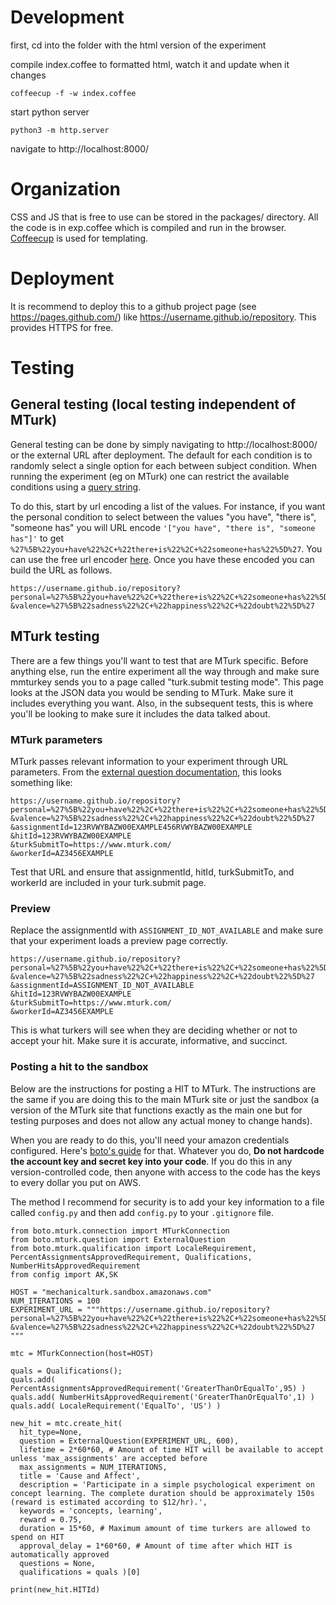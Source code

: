 # Development

first, cd into the folder with the html version of the experiment

compile index.coffee to formatted html, watch it and update when it changes

`coffeecup -f -w index.coffee`

start python server

`python3 -m http.server`

navigate to http://localhost:8000/

# Organization

CSS and JS that is free to use can be stored in the packages/ directory. All the code is in exp.coffee which is compiled and run in the browser. [Coffeecup](https://github.com/gradus/coffeecup) is used for templating.

# Deployment

It is recommend to deploy this to a github project page (see https://pages.github.com/) like https://username.github.io/repository. This provides HTTPS for free.

# Testing

## General testing (local testing independent of MTurk)

General testing can be done by simply navigating to http://localhost:8000/ or the external URL after deployment. The default for each condition is to randomly select a single option for each between subject condition. When running the experiment (eg on MTurk) one can restrict the available conditions using a [query string](https://en.wikipedia.org/wiki/Query_string).

To do this, start by url encoding a list of the values. For instance, if you want the personal condition to select between the values "you have", "there is", "someone has" you will URL encode `'["you have", "there is", "someone has"]'` to get `%27%5B%22you+have%22%2C+%22there+is%22%2C+%22someone+has%22%5D%27`. You can use the free url encoder [here](http://www.freeformatter.com/url-encoder.html#ad-output). Once you have these encoded you can build the URL as follows.

```
https://username.github.io/repository?
personal=%27%5B%22you+have%22%2C+%22there+is%22%2C+%22someone+has%22%5D%27
&valence=%27%5B%22sadness%22%2C+%22happiness%22%2C+%22doubt%22%5D%27
```

## MTurk testing

There are a few things you'll want to test that are MTurk specific. Before anything else, run the entire experiment all the way through and make sure mmturkey sends you to a page called "turk.submit testing mode". This page looks at the JSON data you would be sending to MTurk. Make sure it includes everything you want. Also, in the subsequent tests, this is where you'll be looking to make sure it includes the data talked about.

### MTurk parameters

MTurk passes relevant information to your experiment through URL parameters. From the [external question documentation](http://docs.aws.amazon.com/AWSMechTurk/latest/AWSMturkAPI/ApiReference_ExternalQuestionArticle.html), this looks something like:

```
https://username.github.io/repository?
personal=%27%5B%22you+have%22%2C+%22there+is%22%2C+%22someone+has%22%5D%27
&valence=%27%5B%22sadness%22%2C+%22happiness%22%2C+%22doubt%22%5D%27
&assignmentId=123RVWYBAZW00EXAMPLE456RVWYBAZW00EXAMPLE
&hitId=123RVWYBAZW00EXAMPLE
&turkSubmitTo=https://www.mturk.com/
&workerId=AZ3456EXAMPLE
```

Test that URL and ensure that assignmentId, hitId, turkSubmitTo, and workerId are included in your turk.submit page.

### Preview

Replace the assignmentId with `ASSIGNMENT_ID_NOT_AVAILABLE` and make sure that your experiment loads a preview page correctly.

```
https://username.github.io/repository?
personal=%27%5B%22you+have%22%2C+%22there+is%22%2C+%22someone+has%22%5D%27
&valence=%27%5B%22sadness%22%2C+%22happiness%22%2C+%22doubt%22%5D%27
&assignmentId=ASSIGNMENT_ID_NOT_AVAILABLE
&hitId=123RVWYBAZW00EXAMPLE
&turkSubmitTo=https://www.mturk.com/
&workerId=AZ3456EXAMPLE
```

This is what turkers will see when they are deciding whether or not to accept your hit. Make sure it is accurate, informative, and succinct.

### Posting a hit to the sandbox

Below are the instructions for posting a HIT to MTurk. The instructions are the same if you are doing this to the main MTurk site or just the sandbox (a version of the MTurk site that functions exactly as the main one but for testing purposes and does not allow any actual money to change hands).

When you are ready to do this, you'll need your amazon credentials configured. Here's [boto's guide](http://boto.cloudhackers.com/en/latest/boto_config_tut.html) for that. Whatever you do, **Do not hardcode the account key and secret key into your code**. If you do this in any version-controlled code, then anyone with access to the code has the keys to every dollar you put on AWS.

The method I recommend for security is to add your key information to a file called `config.py` and then add `config.py` to your `.gitignore` file. 

```
from boto.mturk.connection import MTurkConnection
from boto.mturk.question import ExternalQuestion
from boto.mturk.qualification import LocaleRequirement, PercentAssignmentsApprovedRequirement, Qualifications, NumberHitsApprovedRequirement
from config import AK,SK

HOST = "mechanicalturk.sandbox.amazonaws.com"
NUM_ITERATIONS = 100
EXPERIMENT_URL = """https://username.github.io/repository?
personal=%27%5B%22you+have%22%2C+%22there+is%22%2C+%22someone+has%22%5D%27
&valence=%27%5B%22sadness%22%2C+%22happiness%22%2C+%22doubt%22%5D%27
"""

mtc = MTurkConnection(host=HOST)

quals = Qualifications();
quals.add( PercentAssignmentsApprovedRequirement('GreaterThanOrEqualTo',95) )
quals.add( NumberHitsApprovedRequirement('GreaterThanOrEqualTo',1) )
quals.add( LocaleRequirement('EqualTo', 'US') )

new_hit = mtc.create_hit(
  hit_type=None,
  question = ExternalQuestion(EXPERIMENT_URL, 600),
  lifetime = 2*60*60, # Amount of time HIT will be available to accept unless 'max_assignments' are accepted before
  max_assignments = NUM_ITERATIONS,
  title = 'Cause and Affect',
  description = 'Participate in a simple psychological experiment on concept learning. The complete duration should be approximately 150s (reward is estimated according to $12/hr).',
  keywords = 'concepts, learning',
  reward = 0.75,
  duration = 15*60, # Maximum amount of time turkers are allowed to spend on HIT
  approval_delay = 1*60*60, # Amount of time after which HIT is automatically approved
  questions = None,
  qualifications = quals )[0]

print(new_hit.HITId)

```
